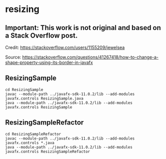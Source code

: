 # resizing

## **Important**: This work is not original and based on a Stack Overflow post.

Credit: https://stackoverflow.com/users/1155209/jewelsea

Source: https://stackoverflow.com/questions/41267418/how-to-change-a-shape-property-using-its-border-in-javafx

## ResizingSample

    cd ResizingSample
    javac --module-path ../javafx-sdk-11.0.2/lib --add-modules javafx.controls ResizingSample.java
    java --module-path ../javafx-sdk-11.0.2/lib --add-modules javafx.controls ResizingSample


## ResizingSampleRefactor

    cd ResizingSampleRefactor
    javac --module-path ../javafx-sdk-11.0.2/lib --add-modules javafx.controls *.java
    java --module-path ../javafx-sdk-11.0.2/lib --add-modules javafx.controls ResizingSampleRefactor
